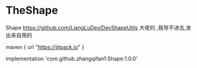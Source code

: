 # TheShape
Shape
https://github.com/LiangLuDev/DevShapeUtils 大佬的 ,我导不进去,发出来自用的

maven { url "https://jitpack.io" }

implementation 'com.github.zhangqifan1:Shape:1.0.0'
